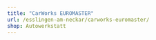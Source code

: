 ```yaml
---
title: "CarWorks EUROMASTER"
url: /esslingen-am-neckar/carworks-euromaster/
shop: Autowerkstatt
---
```

